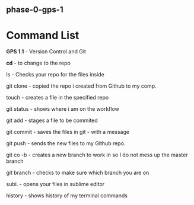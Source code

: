 ## phase-0-gps-1

# Command List
**GPS 1.1** - Version Control and Git

__cd__ - to change to the repo 

ls - Checks your repo for the files inside 

git clone - copied the repo i created from Github to my comp. 

touch - creates a file in the specified repo

git status - shows where i am on the workflow 

git add - stages a file to be commited 

git commit - saves the files in git - with a message 

git push - sends the new files to my Github repo. 

git co -b - creates a new branch to work in so I do not mess up the master branch 

git branch - checks to make sure which branch you are on 

subl. - opens your files in sublime editor 

history - shows history of my terminal commands 
